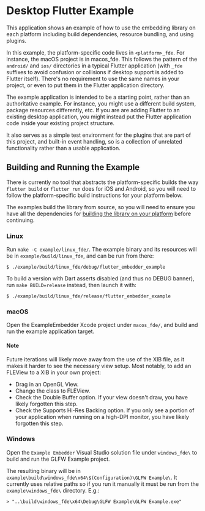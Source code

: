 # Desktop Flutter Example

This application shows an example of how to use the embedding library on each
platform including build dependencies, resource bundling, and using plugins.

In this example, the platform-specific code lives in `<platform>_fde`. For
instance, the macOS project is in macos\_fde. This follows the pattern of
the `android/` and `ios/` directories in a typical Flutter application (with
`_fde` suffixes to avoid confusion or collisions if desktop support is added
to Flutter itself). There's no requirement to use the same names in your
project, or even to put them in the Flutter application directory.

The example application is intended to be a starting point, rather than an
authoritative example. For instance, you might use a different build system,
package resources differently, etc. If you are are adding Flutter to an
existing desktop application, you might instead put the Flutter application code
inside your existing project structure.

It also serves as a simple test environment for the plugins that are part of
this project, and built-in event handling, so is a collection of unrelated
functionality rather than a usable application.

## Building and Running the Example

There is currently no tool that abstracts the platform-specific builds the
way `flutter build` or `flutter run` does for iOS and Android, so you will need
to follow the platform-specific build instructions for your platform below.

The examples build the library from source, so you will need to ensure you
have all the dependencies for
[building the library on your platform](../library/README.md) before continuing.

### Linux

Run `make -C example/linux_fde/`. The example binary and its resources will be
in `example/build/linux_fde`, and can be run from there:

```
$ ./example/build/linux_fde/debug/flutter_embedder_example
```

To build a version with Dart asserts disabled (and thus no DEBUG banner),
run `make BUILD=release` instead, then launch it with:

```
$ ./example/build/linux_fde/release/flutter_embedder_example
```

### macOS

Open the ExampleEmbedder Xcode project under `macos_fde/`, and build and run the
example application target.

#### Note

Future iterations will likely move away from the use of the XIB file, as it
makes it harder to see the necessary view setup. Most notably, to add an FLEView
to a XIB in your own project:
* Drag in an OpenGL View.
* Change the class to FLEView.
* Check the Double Buffer option. If your view doesn't draw, you have likely
  forgotten this step.
* Check the Supports Hi-Res Backing option. If you only see a portion of
  your application when running on a high-DPI monitor, you have likely
  forgotten this step.

### Windows

Open the `Example Embedder` Visual Studio solution file under `windows_fde\` to
build and run the GLFW Example project.

The resulting binary will be in
`example\build\windows_fde\x64\$(Configuration)\GLFW Example\`. It currently
uses relative paths so if you run it manually it must be run from the
`example\windows_fde\` directory. E.g.:

```
> "..\build\windows_fde\x64\Debug\GLFW Example\GLFW Example.exe"
```
